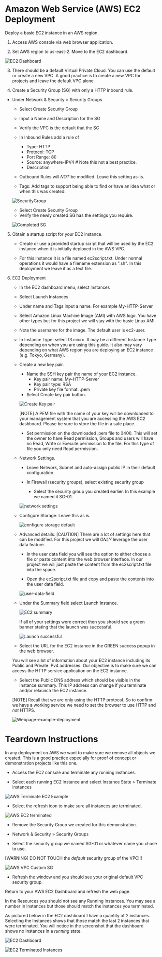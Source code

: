 # Amazon Web Service (AWS) EC2 Deployment

Deploy a basic EC2 instance in an AWS region.

1. Access AWS console via web browser application.

2. Set AWS region to us-east-2. Move to the EC2 dashboard.

![EC2 Dashboard](/Individual-Homework/week1/graphics/aws-ec2-dashboard.png)

3. There should be a default Virtual Private Cloud. You can use the default or create a new VPC. A good practice is to create a new VPC for projects and leave the default VPC alone.

4. Create a Security Group (SG) with only a HTTP inbound rule.

- Under Network & Security > Security Groups
    - Select Create Security Group

    - Input a Name and Description for the SG

    - Verify the VPC is the default that the SG

    - In Inbound Rules add a rule of 
        - Type: HTTP
        - Protocol: TCP
        - Port Range: 80
        - Source: anywhere-IPV4 # Note this not a best practice. 
        - Description 

    - Outbound Rules will *NOT* be modified. Leave this setting as-is.

    - Tags: Add tags to support being able to find or have an idea what or when this was created. 

    ![SecurityGroup](/Individual-Homework/week1/graphics/aws-security-group-01.png)
  

    - Select Create Security Group 
    - Verify the newly created SG has the settings you require.

    ![Completed SG](/Individual-Homework/week1/graphics/completed-security-group.png)

5. Obtain a startup script for your EC2 instance.

    - Create or use a provided startup script that will be used by the EC2 instance when it is initially deployed in the AWS VPC.

    - For this instance it is a file named ec2script.txt. Under normal operations it would have a filename extension as ".sh". In this deployment we leave it as a text file. 

6. EC2 Deployment

    - In the EC2 dashboard menu, select Instances

    - Select Launch Instances

    - Under name and Tags input a name. For example My-HTTP-Server

    - Select Amazon Linux Machine Image (AMI) with AWS logo. You have other types but for this project we will stay with the basic Linux AMI.
    - Note the username for the image. The default user is ec2-user.

    - In Instance Type: select t3.micro. It may be a different Instance Type depending on when you are using this guide. It also may vary depending on what AWS region you are deploying an EC2 instance (e.g. Tokyo, Germany).

    - Create a new key pair. 
        - Name the SSH key pair the name of your EC2 instance.
            - Key pair name: My-HTTP-Server
            - Key pair type: RSA
            - Private key file format: .pem
        - Select Create key pair button.

        ![Create Key pair](/Individual-Homework/week1/graphics/aws-ec2-create-key-pair.png)


        [NOTE] A PEM file with the name of your key will be downloaded to your management system that you are accessing the AWS EC2 dashboard. Please be sure to store the file in a safe place.

        - Set permission on the downloaded .pem file to 0400. This will set the owner to have Read permission, Groups and users will have no Read, Write or Execute permission to the file. For this type of file you only need Read permission.

    - Network Settings.
        - Leave Network, Subnet and auto-assign public IP in their default configuration.

        - In Firewall (security groups), select existing security group
            - Select the security group you created earlier. In this example we named it SG-01.

        ![network settings](/Individual-Homework/week1/graphics/aws-ec2-network-settings.png)

    - Configure Storage: Leave this as is.

        ![configure storage default](/Individual-Homework/week1/graphics/aws-ec2-configure-storage.png)

    - Advanced details.
        [CAUTION] There are a lot of settings here that can be modified. For this project we will *ONLY* leverage the user data feature.

        - In the user data field you will see the option to either choose a file or paste content into the web browser interface. In our project we will just paste the content from the ec2script.txt file into the space.

        - Open the ec2script.txt file and copy and paste the contents into the user data field.

        ![user-data-field](/Individual-Homework/week1/graphics/aws-ec2-user-data-with-content.png)
    
    - Under the Summary field select Launch Instance. 

        ![EC2 summary](/Individual-Homework/week1/graphics/aws-ec2-summary.png)

        If all of your settings were correct then you should see a green banner stating that the launch was successful.

        ![Launch successful](/Individual-Homework/week1/graphics/aws-ec2-launch-successful.png)

    - Select the URL for the EC2 instance in the GREEN success popup in the web browser.

    You will see a lot of information about your EC2 instance including its Public and Private IPv4 addresses. Our objective is to make sure we can access the HTTP service application on the EC2 instance.

    - Select the Public DNS address which should be visible in the Instance summary. This IP address can change if you terminate and/or relaunch the EC2 instance.

    [NOTE] Recall that we are only using the HTTP protocol. So to confirm we have a working service we need to set the browser to use HTTP and *not* HTTPS.

    ![Webpage-example-deployment](/Individual-Homework/week1/graphics/example-webpage.png)




# Teardown Instructions

In any deployment on AWS we want to make sure we remove all objects we created. This is a good practice especially for proof of concept or demonstration projects like this one.

- Access the EC2 console and terminate any running instances.

- Select each running EC2 instance and select Instance State > Terminate Instances

![AWS Terminate EC2 Example](/Individual-Homework/week1/graphics/aws-ec2-terminate-instance.png)

- Select the refresh icon to make sure all instances are terminated.

![AWS EC2 terminated](/Individual-Homework/week1/graphics/aws-ec2-terminated-instances.png)

- Remove the Security Group we created for this demonstration.

- Network & Security > Security Groups
 - Select the security group we named SG-01 or whatever name you chose to use.

 [WARNING] DO NOT TOUCH the *default* security group of the VPC!!!

 ![AWS VPC Custom SG](/Individual-Homework/week1/graphics/aws-vpc-custom-security-group.png)

- Refresh the window and you should see your original default VPC security group.


Return to your AWS EC2 Dashboard and refresh the web page.

In the Resources you should not see any Running Instances. You may see a number in Instances but those should match the instances you terminated.

As pictured below in the EC2 dashboard I have a quantity of 2 instances. Selecting the Instances shows that those match the last 2 instances that were terminated. You will notice in the screenshot that the dashboard shows no Instances in a *running* state.

![EC2 Dashboard](/Individual-Homework/week1/graphics/ec2-dashboard-instance.png)


![EC2 Terminated Instances](/Individual-Homework/week1/graphics/aws-ec2-terminated-instances.png)